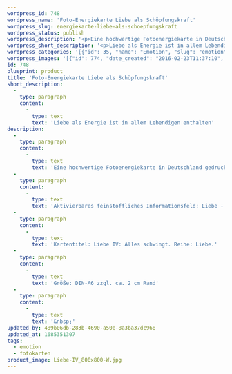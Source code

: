 ```yaml
---
wordpress_id: 748
wordpress_name: 'Foto-Energiekarte Liebe als Schöpfungskraft'
wordpress_slug: energiekarte-liebe-als-schoepfungskraft
wordpress_status: publish
wordpress_description: '<p>Eine hochwertige Fotoenergiekarte in Deutschland gedruckt und in Handarbeit laminiert.  Sie ist in Postkartengröße (DIN-A6) gut zu transportieren und kann auch auf den Körper aufgelegt werden.</p><p>Aktivierbares feinstoffliches Informationsfeld: Liebe - Schöpfungskraft - Power - Dynamik - Entwicklung: Entwicklung des eigenen Bewusstseins darüber, dass Liebe als Energie in allem Lebendigen ist. In diesem Verständis, die eigene Liebesfähigkeit entwickeln und Schöpfungskraft als liebevolle Energieform erfahren. Liebe als Energie wahrnehmen, die eigene Realität auf Basis von Liebe (neu) erschaffen.</p><p>Kartentitel: Liebe IV: Alles schwingt. Reihe: Liebe.</p><p>Größe: DIN-A6 zzgl. ca. 2 cm Rand<br />Andere Formate sind individuell für Sie innerhalb weniger Tage herstellbar. Bitte kontaktieren Sie uns hierfür unter <a href="mailto:info@elvedenverlag.de">info@elvedenverlag.de</a>.</p><p><a href="https://my.feenbaum.de/anwendung-energiebilder-foto-laminiert/">Anwendungshinweise</a>      <a href="https://my.feenbaum.de/produktinformationen-fotokarten/">Produktinformationen</a></p><p>&nbsp;</p>'
wordpress_short_description: '<p>Liebe als Energie ist in allem Lebendigen enthalten<br /><em>Hinweis: Das Wasserzeichen „Elveden Verlag Energiebild“ wird nicht mit gedruckt</em></p>'
wordpress_categories: '[{"id": 35, "name": "Emotion", "slug": "emotion"}, {"id": 23, "name": "Fotokarten", "slug": "fotokarten"}]'
wordpress_images: '[{"id": 774, "date_created": "2016-02-23T11:37:10", "date_created_gmt": "2016-02-23T09:37:10", "date_modified": "2016-02-23T11:37:10", "date_modified_gmt": "2016-02-23T09:37:10", "src": "https://my.feenbaum.de/wp-content/uploads/2016/02/Liebe-IV_800x800-W.jpg", "name": "Liebe-IV_800x800-W", "alt": ""}]'
id: 748
blueprint: product
title: 'Foto-Energiekarte Liebe als Schöpfungskraft'
short_description:
  -
    type: paragraph
    content:
      -
        type: text
        text: 'Liebe als Energie ist in allem Lebendigen enthalten'
description:
  -
    type: paragraph
    content:
      -
        type: text
        text: 'Eine hochwertige Fotoenergiekarte in Deutschland gedruckt und in Handarbeit laminiert.  Sie ist in Postkartengröße (DIN-A6) gut zu transportieren und kann auch auf den Körper aufgelegt werden.'
  -
    type: paragraph
    content:
      -
        type: text
        text: 'Aktivierbares feinstoffliches Informationsfeld: Liebe - Schöpfungskraft - Power - Dynamik - Entwicklung: Entwicklung des eigenen Bewusstseins darüber, dass Liebe als Energie in allem Lebendigen ist. In diesem Verständis, die eigene Liebesfähigkeit entwickeln und Schöpfungskraft als liebevolle Energieform erfahren. Liebe als Energie wahrnehmen, die eigene Realität auf Basis von Liebe (neu) erschaffen.'
  -
    type: paragraph
    content:
      -
        type: text
        text: 'Kartentitel: Liebe IV: Alles schwingt. Reihe: Liebe.'
  -
    type: paragraph
    content:
      -
        type: text
        text: 'Größe: DIN-A6 zzgl. ca. 2 cm Rand'
  -
    type: paragraph
    content:
      -
        type: text
        text: '&nbsp;'
updated_by: 489b06db-283b-4690-a50e-8a3ba37dc968
updated_at: 1685351307
tags:
  - emotion
  - fotokarten
product_image: Liebe-IV_800x800-W.jpg
---
```

